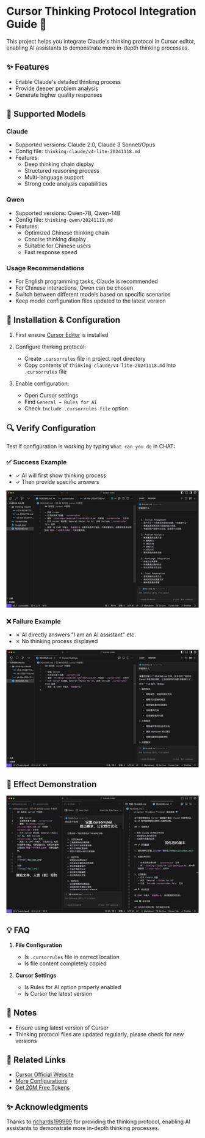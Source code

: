 # Cursor Thinking Protocol Integration Guide 🤖

This project helps you integrate Claude's thinking protocol in Cursor editor, enabling AI assistants to demonstrate more in-depth thinking processes.

## ✨ Features

- Enable Claude's detailed thinking process
- Provide deeper problem analysis
- Generate higher quality responses

## 🤖 Supported Models

### Claude

- Supported versions: Claude 2.0, Claude 3 Sonnet/Opus
- Config file: `thinking-claude/v4-lite-20241118.md`
- Features:
  - Deep thinking chain display
  - Structured reasoning process
  - Multi-language support
  - Strong code analysis capabilities

### Qwen

- Supported versions: Qwen-7B, Qwen-14B
- Config file: `thinking-qwen/20241119.md`
- Features:
  - Optimized Chinese thinking chain
  - Concise thinking display
  - Suitable for Chinese users
  - Fast response speed

### Usage Recommendations

- For English programming tasks, Claude is recommended
- For Chinese interactions, Qwen can be chosen
- Switch between different models based on specific scenarios
- Keep model configuration files updated to the latest version

## 🚀 Installation & Configuration

1. First ensure [Cursor Editor](https://cursor.sh/) is installed

2. Configure thinking protocol:

   - Create `.cursorrules` file in project root directory
   - Copy contents of `thinking-claude/v4-lite-20241118.md` into `.cursorrules` file

3. Enable configuration:
   - Open Cursor settings
   - Find `General → Rules for AI`
   - Check `Include .cursorrules file` option

## 🔍 Verify Configuration

Test if configuration is working by typing `What can you do` in CHAT:

### ✅ Success Example

- ✓ AI will first show thinking process
- ✓ Then provide specific answers

![Success Configuration Example](success.png)

### ❌ Failure Example

- ✗ AI directly answers "I am an AI assistant" etc.
- ✗ No thinking process displayed

![Failed Configuration Example](fail.png)

## 🎉 Effect Demonstration

![image](thinking-claude.png)

## 💡 FAQ

1. **File Configuration**

   - Is `.cursorrules` file in correct location
   - Is file content completely copied

2. **Cursor Settings**
   - Is Rules for AI option properly enabled
   - Is Cursor the latest version

## 📝 Notes

- Ensure using latest version of Cursor
- Thinking protocol files are updated regularly, please check for new versions

## 🔗 Related Links

- [Cursor Official Website](https://cursor.sh/)
- [More Configurations](https://cursor.directory/)
- [Get 20M Free Tokens](https://cloud.siliconflow.cn/i/h5JiyFm0)

## ✨ Acknowledgments

Thanks to [richards199999](https://github.com/richards199999/Thinking-Claude) for providing the thinking protocol, enabling AI assistants to demonstrate more in-depth thinking processes.
